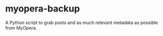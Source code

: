 myopera-backup
==============

A Python script to grab posts and as much relevant metadata as possible from MyOpera.
